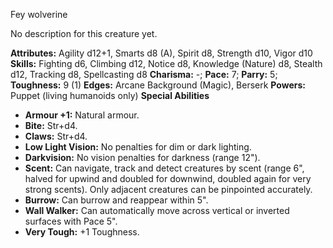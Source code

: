 Fey wolverine

No description for this creature yet.

**Attributes:** Agility d12+1, Smarts d8 (A), Spirit d8, Strength d10,
Vigor d10
**Skills:** Fighting d6, Climbing d12, Notice d8, Knowledge (Nature) d8,
Stealth d12, Tracking d8, Spellcasting d8
**Charisma:** -; **Pace:** 7; **Parry:** 5; **Toughness:** 9 (1)
**Edges:** Arcane Background (Magic), Berserk
**Powers:** Puppet (living humanoids only)
**Special Abilities**
- **Armour +1:** Natural armour.
- **Bite:** Str+d4.
- **Claws:** Str+d4.
- **Low Light Vision:** No penalties for dim or dark lighting.
- **Darkvision:** No vision penalties for darkness (range 12").
- **Scent:** Can navigate, track and detect creatures by scent (range
6", halved for upwind and doubled for downwind, doubled again for very
strong scents). Only adjacent creatures can be pinpointed accurately.
- **Burrow:** Can burrow and reappear within 5".
- **Wall Walker:** Can automatically move across vertical or inverted
surfaces with Pace 5".
- **Very Tough:** +1 Toughness.

